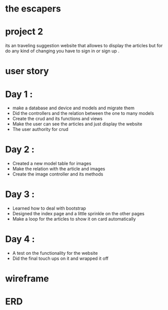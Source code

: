 
# the escapers 
# project 2 


its an traveling suggestion website that allowes to display the articles but for do any kind of changing  you have to sign in or sign up .

# user story 

# Day 1 :

- make a database and device and models and migrate them 
- Did the controllers and the relation between the one to many models 
- Create the crud and its functions and views 
- Make the user can see the articles and just display the website 
- The user authority for crud 

# Day 2 :

- Created a new model table for images
- Make the relation with the article and images 
- Create the image controller and its methods 

# Day 3 :

- Learned how to deal with bootstrap 
- Designed the index page and a little sprinkle on the other pages 
- Make a loop for the articles to show it on card automatically 

# Day 4 :

- A test on the functionality for the website 
- Did the final touch ups on it and wrapped it off 


# wireframe 





# ERD 

